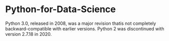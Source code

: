 # Python-for-Data-Science



Python 3.0, released in 2008, was a major revision thatis not completely backward-compatible with earlier versions. Python 2 was discontinued with version 2.7.18 in 2020.